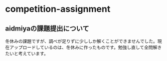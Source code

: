 # competition-assignment

## aidmiyaの課題提出について

冬休みの課題ですが、調べが足りずに少ししか解くことができませんでした。現在アップロードしているのは、冬休みに作ったものです。勉強し直して全問解きたいと考えています。

